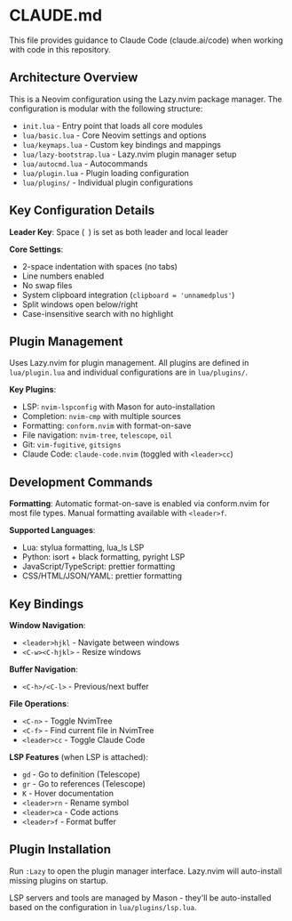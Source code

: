 # CLAUDE.md

This file provides guidance to Claude Code (claude.ai/code) when working with code in this repository.

## Architecture Overview

This is a Neovim configuration using the Lazy.nvim package manager. The configuration is modular with the following structure:

- `init.lua` - Entry point that loads all core modules
- `lua/basic.lua` - Core Neovim settings and options
- `lua/keymaps.lua` - Custom key bindings and mappings  
- `lua/lazy-bootstrap.lua` - Lazy.nvim plugin manager setup
- `lua/autocmd.lua` - Autocommands
- `lua/plugin.lua` - Plugin loading configuration
- `lua/plugins/` - Individual plugin configurations

## Key Configuration Details

**Leader Key**: Space (` `) is set as both leader and local leader

**Core Settings**:
- 2-space indentation with spaces (no tabs)
- Line numbers enabled
- No swap files
- System clipboard integration (`clipboard = 'unnamedplus'`)
- Split windows open below/right
- Case-insensitive search with no highlight

## Plugin Management

Uses Lazy.nvim for plugin management. All plugins are defined in `lua/plugin.lua` and individual configurations are in `lua/plugins/`.

**Key Plugins**:
- LSP: `nvim-lspconfig` with Mason for auto-installation
- Completion: `nvim-cmp` with multiple sources
- Formatting: `conform.nvim` with format-on-save
- File navigation: `nvim-tree`, `telescope`, `oil`
- Git: `vim-fugitive`, `gitsigns`
- Claude Code: `claude-code.nvim` (toggled with `<leader>cc`)

## Development Commands

**Formatting**: Automatic format-on-save is enabled via conform.nvim for most file types. Manual formatting available with `<leader>f`.

**Supported Languages**:
- Lua: stylua formatting, lua_ls LSP
- Python: isort + black formatting, pyright LSP  
- JavaScript/TypeScript: prettier formatting
- CSS/HTML/JSON/YAML: prettier formatting

## Key Bindings

**Window Navigation**:
- `<leader>hjkl` - Navigate between windows
- `<C-w><C-hjkl>` - Resize windows

**Buffer Navigation**:
- `<C-h>/<C-l>` - Previous/next buffer

**File Operations**:
- `<C-n>` - Toggle NvimTree
- `<C-f>` - Find current file in NvimTree
- `<leader>cc` - Toggle Claude Code

**LSP Features** (when LSP is attached):
- `gd` - Go to definition (Telescope)
- `gr` - Go to references (Telescope)  
- `K` - Hover documentation
- `<leader>rn` - Rename symbol
- `<leader>ca` - Code actions
- `<leader>f` - Format buffer

## Plugin Installation

Run `:Lazy` to open the plugin manager interface. Lazy.nvim will auto-install missing plugins on startup.

LSP servers and tools are managed by Mason - they'll be auto-installed based on the configuration in `lua/plugins/lsp.lua`.